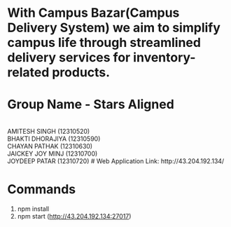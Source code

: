 # With Campus Bazar(Campus Delivery System) we aim to simplify campus life through streamlined delivery services for inventory-related products. 
# Group Name - Stars Aligned 
<br>
AMITESH SINGH (12310520) 
<br>
BHAKTI DHORAJIYA (12310590) 
<br>
CHAYAN PATHAK (12310630)
<br>
JAICKEY JOY MINJ (12310700)
<br>
JOYDEEP PATAR (12310720)
# Web Application Link:
	http://43.204.192.134/

# Commands
1. npm install
2. npm start
(http://43.204.192.134:27017)
